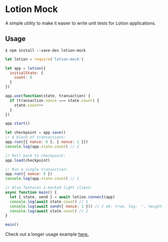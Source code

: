 # Lotion Mock

A simple utility to make it easier to write unit tests for Lotion applications.

## Usage

```
$ npm install --save-dev lotion-mock
```

```js
let lotion = require('lotion-mock')

let app = lotion({
  initialState: {
    count: 0
  }
})

app.use(function(state, transaction) {
  if (transaction.nonce === state.count) {
    state.count++
  }
})

app.start()

let checkpoint = app.save()
// A block of transactions:
app.run([{ nonce: 0 }, { nonce: 1 }])
console.log(app.state.count) // 2

// Roll back to checkpoint:
app.load(checkpoint)

// Run a single transaction:
app.run({ nonce: 0 })
console.log(app.state.count) // 1

// Also features a mocked light client:
async function main() {
  let { state, send } = await lotion.connect(app)
  console.log(await state.count) // 1
  console.log(await send({ nonce: 1 })) // { ok: true, log: '', height: '2'}
  console.log(await state.count) // 2
}

main()
```

Check out a longer usage example [here.](https://github.com/nomic-io/lotion-mock/blob/master/test/counter.ts)
